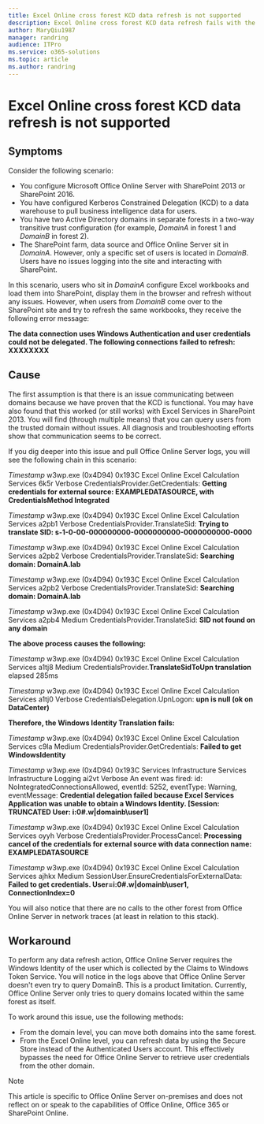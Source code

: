 ```yaml
---
title: Excel Online cross forest KCD data refresh is not supported
description: Excel Online cross forest KCD data refresh fails with the error "The data connection uses Windows Authentication and user credentials could not be delegated."
author: MaryQiu1987
manager: randring
audience: ITPro
ms.service: o365-solutions
ms.topic: article
ms.author: randring
---
```


# Excel Online cross forest KCD data refresh is not supported

## Symptoms

Consider the following scenario:

- You configure Microsoft Office Online Server with SharePoint 2013 or SharePoint 2016.
- You have configured Kerberos Constrained Delegation (KCD) to a data warehouse to pull business intelligence data for users.
- You have two Active Directory domains in separate forests in a two-way transitive trust configuration (for example, *DomainA* in forest 1 and *DomainB* in forest 2).
- The SharePoint farm, data source and Office Online Server sit in *DomainA*. However, only a specific set of users is located in *DomainB*. Users have no issues logging into the site and interacting with SharePoint.

In this scenario, users who sit in *DomainA* configure Excel workbooks and load them into SharePoint, display them in the browser and refresh without any issues. However, when users from *DomainB* come over to the SharePoint site and try to refresh the same workbooks, they receive the following error message:

**The data connection uses Windows Authentication and user credentials could not be delegated. The following connections failed to refresh: XXXXXXXX**

## Cause

The first assumption is that there is an issue communicating between domains because we have proven that the KCD is functional. You may have also found that this worked (or still works) with Excel Services in SharePoint 2013. You will find (through multiple means) that you can query users from the trusted domain without issues. All diagnosis and troubleshooting efforts show that communication seems to be correct.

If you dig deeper into this issue and pull Office Online Server logs, you will see the following chain in this scenario:

*Timestamp* w3wp.exe (0x4D94) 0x193C Excel Online Excel Calculation Services 6k5r Verbose CredentialsProvider.GetCredentials: **Getting credentials for external source: EXAMPLEDATASOURCE, with CredentialsMethod Integrated**

*Timestamp* w3wp.exe (0x4D94) 0x193C Excel Online Excel Calculation Services a2pb1 Verbose CredentialsProvider.TranslateSid: **Trying to translate SID: s-1-0-00-000000000-0000000000-0000000000-0000**

*Timestamp* w3wp.exe (0x4D94) 0x193C Excel Online Excel Calculation Services a2pb2 Verbose CredentialsProvider.TranslateSid: **Searching domain: DomainA.lab**

*Timestamp* w3wp.exe (0x4D94) 0x193C Excel Online Excel Calculation Services a2pb2 Verbose CredentialsProvider.TranslateSid: **Searching domain: DomainA.lab**

*Timestamp* w3wp.exe (0x4D94) 0x193C Excel Online Excel Calculation Services a2pb4 Medium CredentialsProvider.TranslateSid: **SID not found on any domain**


**The above process causes the following:**

*Timestamp* w3wp.exe (0x4D94) 0x193C Excel Online Excel Calculation Services a1tj8 Medium CredentialsProvider.**TranslateSidToUpn translation** elapsed 285ms

*Timestamp* w3wp.exe (0x4D94) 0x193C Excel Online Excel Calculation Services a1tj0 Verbose CredentialsDelegation.UpnLogon: **upn is null (ok on DataCenter)**


**Therefore, the Windows Identity Translation fails:**

*Timestamp* w3wp.exe (0x4D94) 0x193C Excel Online Excel Calculation Services c9la Medium CredentialsProvider.GetCredentials: **Failed to get WindowsIdentity**

*Timestamp* w3wp.exe (0x4D94) 0x193C Services Infrastructure Services Infrastructure Logging ai2vt Verbose An event was fired: id: NoIntegratedConnectionsAllowed, eventId: 5252, eventType: Warning, eventMessage: **Credential delegation failed because Excel Services Application was unable to obtain a Windows Identity.  [Session: TRUNCATED User: i:0#.w|domainb\user1]**

*Timestamp* w3wp.exe (0x4D94) 0x193C Excel Online Excel Calculation Services oyyh Verbose CredentialsProvider.ProcessCancel: **Processing cancel of the credentials for external source with data connection name: EXAMPLEDATASOURCE**

*Timestamp* w3wp.exe (0x4D94) 0x193C Excel Online Excel Calculation Services ajhkx Medium SessionUser.EnsureCredentialsForExternalData: **Failed to get credentials. User=i:0#.w|domainb\user1, ConnectionIndex=0**

You will also notice that there are no calls to the other forest from Office Online Server in network traces (at least in relation to this stack).

## Workaround

To perform any data refresh action, Office Online Server requires the Windows Identity of the user which is collected by the Claims to Windows Token Service. You will notice in the logs above that Office Online Server doesn't even try to query DomainB. This is a product limitation. Currently, Office Online Server only tries to query domains located within the same forest as itself.

To work around this issue, use the following methods:

- From the domain level, you can move both domains into the same forest.
- From the Excel Online level, you can refresh data by using the Secure Store instead of the Authenticated Users account. This effectively bypasses the need for Office Online Server to retrieve user credentials from the other domain.

> [!NOTE]
> This article is specific to Office Online Server on-premises and does not reflect on or speak to the capabilities of Office Online, Office 365 or SharePoint Online.